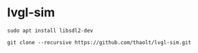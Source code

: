 # lvgl-sim

```
sudo apt install libsdl2-dev
```

```
git clone --recursive https://github.com/thaolt/lvgl-sim.git
```

